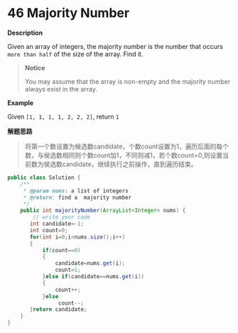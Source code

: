 # 46 Majority Number

**Description**

Given an array of integers, the majority number is the number that occurs `more than half` of the size of the array. Find it.

> **Notice**
>
> You may assume that the array is non-empty and the majority number always exist in the array.

**Example**

Given `[1, 1, 1, 1, 2, 2, 2]`, return `1`

**解题思路**

> 将第一个数设置为候选数candidate，个数count设置为1，遍历后面的每个数，与侯选数相同则个数count加1，不同则减1，若个数count=0,则设置当前数为侯选数candidate，继续执行之前操作，直到遍历结束。

```java
public class Solution {
    /**
     * @param nums: a list of integers
     * @return: find a  majority number
     */
    public int majorityNumber(ArrayList<Integer> nums) {
        // write your code
       int candidate=-1;
       int count=0;
       for(int i=0;i<nums.size();i++)
       {
           if(count==0)
           {
               candidate=nums.get(i);
               count=1;
           }else if(candidate==nums.get(i))
           {
               count++;
           }else
                count--;
       }return candidate;
    }
}
```



